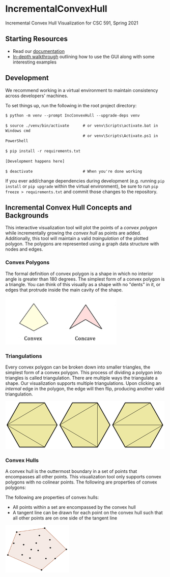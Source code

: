 # IncrementalConvexHull
Incremental Convex Hull Visualization for CSC 591, Spring 2021

## Starting Resources
- Read our [documentation](https://hactarce.github.io/IncrementalConvexHull/api.html)
- [In-depth walkthrough](https://github.com/HactarCE/IncrementalConvexHull/blob/main/WALKTHROUGH.md) outlining how to use the GUI along with some interesting examples

## Development

We recommend working in a virtual environment to maintain consistency across developers' machines.

To set things up, run the following in the root project directory:

```
$ python -m venv --prompt IncConvexHull --upgrade-deps venv

$ source ./venv/bin/activate      # or venv\Scripts\activate.bat in Windows cmd
                                  # or venv\Scripts\Activate.ps1 in PowerShell

$ pip install -r requirements.txt

[Development happens here]

$ deactivate                      # When you're done working
```

If you ever add/change dependencies during development (e.g. running `pip install` or `pip upgrade` within the virtual environment), be sure to run `pip freeze > requirements.txt` and commit those changes to the repository.

## Incremental Convex Hull Concepts and Backgrounds
This interactive visualization tool will plot the points of a _convex polygon_ while incrementally growing the _convex hull_ as points are added. Additionally, this tool will maintain a valid _traingulation_ of the plotted polygon. The polygons are represented using a graph data structure with nodes and edges.


### Convex Polygons
The formal definition of convex polygon is a shape in which no interior angle is greater than 180 degrees. The simplest form of a convex polygon is a triangle. You can think of this visually as a shape with no "dents" in it, or edges that protrude inside the main cavity of the shape.

<img src="https://raw.githubusercontent.com/HactarCE/IncrementalConvexHull/main/docs/img/convex-concave-polygons.jpg" width="350" height=150>

### Triangulations
Every convex polygon can be broken down into smaller triangles, the simplest form of a convex polygon. This process of dividing a polygon into triangles is called triangulation. There are multiple ways the triangulate a shape. Our visualization supports multiple triangulations. Upon clicking an _internal_ edge in the polygon, the edge will then flip, producing another valid triangulation.

<img src="https://raw.githubusercontent.com/HactarCE/IncrementalConvexHull/main/docs/img/triangulation.png" width="500" height=150>

### Convex Hulls
A convex hull is the outtermost boundary in a set of points that encompasses all other points. This visualization tool only supports convex polygons with no colinear points. The following are properties of convex polygons: 

The following are properties of convex hulls:
- All points within a set are encompassed by the convex hull
- A tangent line can be drawn for each point on the convex hull such that all other points are on one side of the tangent line


<img src="https://raw.githubusercontent.com/HactarCE/IncrementalConvexHull/main/docs/img/convex_hull.png" width="200" height=150>
